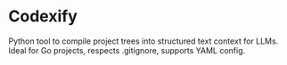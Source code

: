 # Codexify
Python tool to compile project trees into structured text context for LLMs. Ideal for Go projects, respects .gitignore, supports YAML config.
